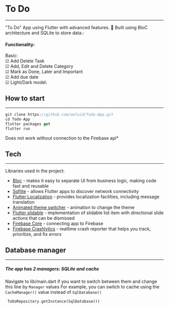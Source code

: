 # To Do 
---
"To Do" App using Flutter with advanced features. 🌟
Built using BloC architecture and SQLite to store data.:

#### Functionality:

Basic:\
 ☑ Add Delete Task\
 ☑ Add, Edit and Delete Category\
 ☑ Mark as Done, Later and Important\
 ☑ Add due date\
 ☑ Light/Dark mode\
 
## How to start 
---
```dart
git clone https://github.com/weluid/Todo-App.git
cd Todo-App
flutter packages get
flutter run
```
Does not work without connection to the Firebase api*

## Tech
---
Libraries used in the project:

- [Bloc] - makes it easy to separate UI from business logic, making code fast and reusable
- [Sqflite] - allows Flutter apps to discover network connectivity
- [Flutter Localization] - provides localization facilities, including message translation
- [Animated theme switcher] - animation to change the theme 
- [Flutter slidable] -  implementation of slidable list item with directional slide actions that can be dismissed
- [Firebase Core] - connecting app to Firebase
- [Firebase Crashlytics] - realtime crash reporter that helps you track, prioritize, and fix errors

## Database manager
---
##### The app has 2 managers: SQLite and cache

Navigate to lib/main.dart if you want to switch between them and change this line by `Manager` values
For example, you can switch to cache using the `CacheManager()` value instead of `SqlDatabase()`
```dart
 ToDoRepository.getInstance(SqlDatabase())
```




   [OpenWeatherMap]: <https://openweathermap.org/>
   [Bloc]: <https://pub.dev/packages/flutter_bloc>
   [Animated theme switcher]: <https://pub.dev/packages/animated_theme_switcher>
   [Http]: <https://pub.dev/packages/http>
   [Dio]: <https://pub.dev/packages/dio>
   [Flutter slidable]: <https://pub.dev/packages/flutter_slidable>
   [Sqflite]: <https://pub.dev/packages/sqflite>
   [Flutter Localization]: <https://pub.dev/packages/flutter_localization>
   [Firebase Core]: <https://pub.dev/packages/firebase_core>
   [Firebase Crashlytics]: <https://pub.dev/packages/firebase_crashlytics>
